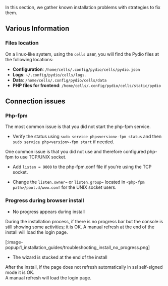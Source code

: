 In this section, we gather known installation problems with strategies to fix them.

## Various Information

### Files location

On a linux-like system, using the `cells` user, you will find the Pydio files at the following locations:

- **Configuration**: `/home/cells/.config/pydio/cells/pydio.json`
- **Logs**: `~/.config/pydio/cells/logs`.
- **Data**: `/home/cells/.config/pydio/cells/data`
- **PHP files for frontend**: `/home/cells/.config/pydio/cells/static/pydio`

## Connection issues

### Php-fpm

The most common issue is that you did not start the php-fpm service.

* Verify the status using `sudo service php<version>-fpm status` and then `sudo service php<version>-fpm start` if needed.

One common issue is that you did not use and therefore configured php-fpm to use TCP/UNIX socket.

* Add `listen = 9000` to the php-fpm.conf file if you're using the TCP socket.

* Change the `listen.owner=` or `listen.group=` located in `<php-fpm path>/pool.d/www.conf` for the UNIX socket users.

### Progress during browser install

- No progress appears during install

During the installation process, if there is no progress bar but the console is still showing some activities; it is OK. A manual refresh at the end of the install will load the login page.

[:image-popup:1_installation_guides/troubleshooting_install_no_progress.png]

- The wizard is stucked at the end of the install

After the install, if the page does not refresh automatically in ssl self-signed mode it is OK.  
A manual refresh will load the login page.
